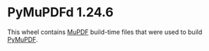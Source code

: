 # PyMuPDFd 1.24.6

This wheel contains [MuPDF](https://mupdf.readthedocs.io/) build-time files
that were used to build [PyMuPDF](https://pymupdf.readthedocs.io/).
